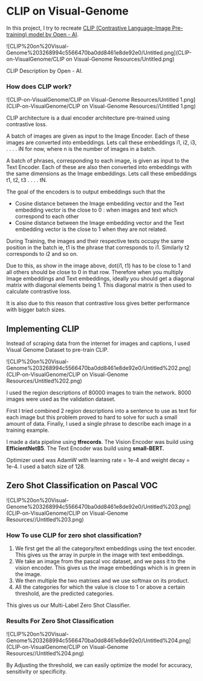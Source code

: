 # CLIP on Visual-Genome

In this project, I try to recreate [CLIP (Contrastive Language-Image Pre-training) model by Open - AI](https://openai.com/blog/clip/). 

![CLIP%20on%20Visual-Genome%203268994c5566470ba0dd8461e8de92e0/Untitled.png](CLIP-on-VisualGenome/CLIP on Visual-Genome Resources/Untitled.png)

CLIP Description by Open - AI.

### How does CLIP work?

![CLIP-on-VisualGenome/CLIP on Visual-Genome Resources/Untitled 1.png](CLIP-on-VisualGenome/CLIP on Visual-Genome Resources//Untitled 1.png)

CLIP architecture is a dual encoder architecture pre-trained using contrastive loss. 

A batch of images are given as input to the Image Encoder. Each of these images are converted into embeddings. Lets call these embeddings i1, i2, i3, . . . . iN for now, where n is the number of images in a batch.

A batch of phrases, corresponding to each image, is given as input to the Text Encoder. Each of these are also then converted into embeddings with the same dimensions as the Image embeddings. Lets call these embeddings t1, t2, t3 . . . . tN.

The goal of the encoders is to output embeddings such that the 

- Cosine distance between the Image embedding vector and the Text embedding vector is the close to 0 : when images and text which correspond to each other
- Cosine distance between the Image embedding vector and the Text embedding vector is the close to 1 when they are not related.

During Training, the images and their respective texts occupy the same position in the batch ie, t1 is the phrase that corresponds to i1. Similarly t2 corresponds to i2 and so on. 

Due to this, as show in the image above, dot(i1, t1) has to be close to 1 and all others should be close to 0 in that row. Therefore when you multiply Image embeddings and Text embeddings, ideally you should get a diagonal matrix with diagonal elements being 1. This diagonal matrix is then used to calculate contrastive loss.

It is also due to this reason that contrastive loss gives better performance with bigger batch sizes.

## Implementing CLIP

Instead of scraping data from the internet for images and captions, I used Visual Genome Dataset to pre-train CLIP. 

![CLIP%20on%20Visual-Genome%203268994c5566470ba0dd8461e8de92e0/Untitled%202.png](CLIP-on-VisualGenome/CLIP on Visual-Genome Resources/Untitled%202.png)

I used the region descriptions of 80000 images to train the network. 8000 images were used as the validation dataset. 

First I tried combined 2 region descriptions into a sentence to use as text for each image but this problem proved to hard to solve for such a small amount of data. Finally, I used a single phrase to describe each image in a training example. 

I made a data pipeline using **tfrecords**. The Vision Encoder was build using **EfficientNetB5**. The Text Encoder was build using **small-BERT.** 

Optimizer used was AdamW with learning rate = 1e-4 and weight decay = 1e-4. I used a batch size of 128.

## Zero Shot Classification on Pascal VOC

![CLIP%20on%20Visual-Genome%203268994c5566470ba0dd8461e8de92e0/Untitled%203.png](CLIP-on-VisualGenome/CLIP on Visual-Genome Resources//Untitled%203.png)

### How To use CLIP for zero shot classification?

1. We first get the all the category/text embeddings using the text encoder. This gives us the array in purple in the image with text embeddings.
2. We take an image from the pascal voc dataset, and we pass it to the vision encoder. This gives us the image embeddings which is in green in the image.
3. We then multiple the two matrixes and we use softmax on its product.
4. All the categories for which the value is close to 1 or above a certain threshold, are the predicted categories. 

This gives us our Multi-Label Zero Shot Classifier. 

### Results For Zero Shot Classification

![CLIP%20on%20Visual-Genome%203268994c5566470ba0dd8461e8de92e0/Untitled%204.png](CLIP-on-VisualGenome/CLIP on Visual-Genome Resources//Untitled%204.png)

By Adjusting the threshold, we can easily optimize the model for accuracy, sensitivity or specificity.
